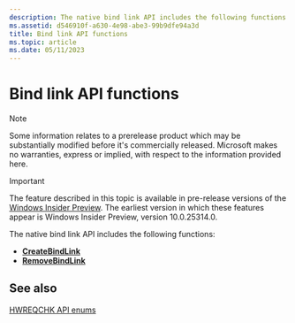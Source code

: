 ```yaml
---
description: The native bind link API includes the following functions.
ms.assetid: d546910f-a630-4e98-abe3-99b9dfe94a3d
title: Bind link API functions
ms.topic: article
ms.date: 05/11/2023
---
```


# Bind link API functions

> [!NOTE]
> Some information relates to a prerelease product which may be substantially modified before it's commercially released. Microsoft makes no warranties, express or implied, with respect to the information provided here.

> [!IMPORTANT]
> The feature described in this topic is available in pre-release versions of the [Windows Insider Preview](https://www.microsoft.com/software-download/windowsinsiderpreviewSDK). The earliest version in which these features appear is Windows Insider Preview, version 10.0.25314.0.

The native bind link API includes the following functions:

- [**CreateBindLink**](/windows/win32/api/bindlink/nf-bindlink-createbindlink)
- [**RemoveBindLink**](/windows/win32/api/bindlink/nf-bindlink-removebindlink)

## See also

[HWREQCHK API enums](hwreqchk-api-enums.md)

